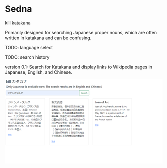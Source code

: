 # Sedna
kill katakana

Primarily designed for searching Japanese proper nouns, which are often written in katakana and can be confusing.

TODO: language select

TODO: search history

version 0.1: Search for Katakana and display links to Wikipedia pages in Japanese, English, and Chinese.

![Alt Text](v01.png)
